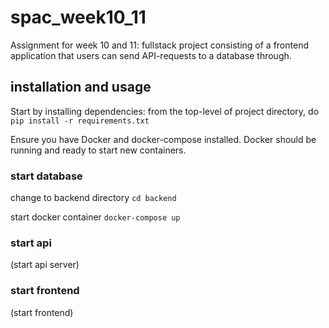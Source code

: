 # spac_week10_11

Assignment for week 10 and 11: fullstack project consisting of a frontend application that users can send API-requests to a database through.
 
## installation and usage

Start by installing dependencies: from the top-level of project directory, do `pip install -r requirements.txt`

Ensure you have Docker and docker-compose installed. Docker should be running and ready to start new containers.

### start database

change to backend directory `cd backend`

start docker container `docker-compose up`

### start api

(start api server)

### start frontend

(start frontend)